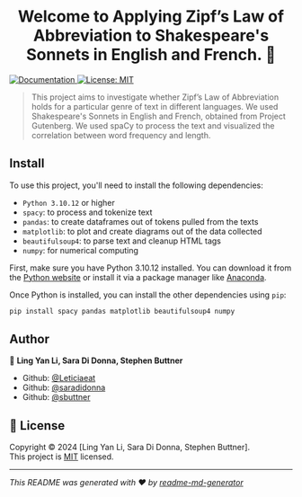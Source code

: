 <h1 align="center">Welcome to Applying Zipf’s Law of Abbreviation to Shakespeare's Sonnets in English and French. 👋</h1>
<p>
  <a href="https://github.com/Letieateat/nlp#readme" target="_blank">
    <img alt="Documentation" src="https://img.shields.io/badge/documentation-yes-brightgreen.svg" />
  </a>
  <a href="https://opensource.org/license/mit/" target="_blank">
    <img alt="License: MIT" src="https://img.shields.io/badge/License-MIT-yellow.svg" />
  </a>
</p>

> This project aims to investigate whether Zipf’s Law of Abbreviation holds for a particular genre of text in different languages. We used Shakespeare's Sonnets in English and French, obtained from Project Gutenberg. We used spaCy to process the text and visualized the correlation between word frequency and length. 

## Install
To use this project, you'll need to install the following dependencies:

- `Python 3.10.12` or higher
- `spacy`: to process and tokenize text
- `pandas`: to create dataframes out of tokens pulled from the texts
- `matplotlib`: to plot and create diagrams out of the data collected
- `beautifulsoup4`: to parse text and cleanup HTML tags
- `numpy`: for numerical computing

First, make sure you have Python 3.10.12 installed. You can download it from the [Python website](https://www.python.org/downloads/) or install it via a package manager like [Anaconda](https://www.anaconda.com/products/distribution).

Once Python is installed, you can install the other dependencies using `pip`:

```bash
pip install spacy pandas matplotlib beautifulsoup4 numpy
```

## Author

👤 **Ling Yan Li, Sara Di Donna, Stephen Buttner**

* Github: [@Leticiaeat](https://github.com/Leticiaeat)
* Github: [@saradidonna](https://github.com/saradidonna)
* Github: [@sbuttner](https://github.com/sbuttner)

## 📝 License

Copyright © 2024 [Ling Yan Li, Sara Di Donna, Stephen Buttner].<br />
This project is [MIT](https://opensource.org/license/mit/) licensed.

***
_This README was generated with ❤️ by [readme-md-generator](https://github.com/kefranabg/readme-md-generator)_
